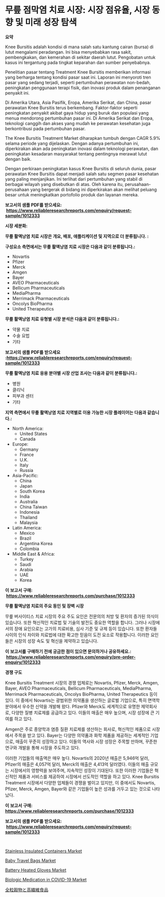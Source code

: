 <p><h1>무릎 점막염 치료 시장: 시장 점유율, 시장 동향 및 미래 성장 탐색</h1></p><p><strong>요약</strong></p>
<p><p>Knee Bursitis adalah kondisi di mana salah satu kantung cairan (bursa) di lutut mengalami peradangan. Ini bisa menyebabkan rasa sakit, pembengkakan, dan kemerahan di sekitar daerah lutut. Pengobatan untuk kasus ini tergantung pada tingkat keparahan dan sumber penyebabnya.</p><p>Penelitian pasar tentang Treatment Knee Bursitis memberikan informasi yang berharga tentang kondisi pasar saat ini. Laporan ini menyoroti tren pasar yang sedang terjadi, seperti pertumbuhan perawatan non-bedah, peningkatan penggunaan terapi fisik, dan inovasi produk dalam penanganan penyakit ini.</p><p>Di Amerika Utara, Asia Pasifik, Eropa, Amerika Serikat, dan China, pasar perawatan Knee Bursitis terus berkembang. Faktor-faktor seperti peningkatan penyakit akibat gaya hidup yang buruk dan populasi yang menua mendorong pertumbuhan pasar ini. Di Amerika Serikat dan Eropa, teknologi canggih dan akses yang mudah ke perawatan kesehatan juga berkontribusi pada pertumbuhan pasar.</p><p>The Knee Bursitis Treatment Market diharapkan tumbuh dengan CAGR 5.9% selama periode yang dijelaskan. Dengan adanya pertumbuhan ini, diperkirakan akan ada peningkatan inovasi dalam teknologi perawatan, dan peningkatan kesadaran masyarakat tentang pentingnya merawat lutut dengan baik.</p><p>Dengan perkiraan peningkatan kasus Knee Bursitis di seluruh dunia, pasar perawatan Knee Bursitis dapat menjadi salah satu segmen pasar kesehatan yang paling menjanjikan. Ini terlihat dari pertumbuhan yang stabil di berbagai wilayah yang disebutkan di atas. Oleh karena itu, perusahaan-perusahaan yang bergerak di bidang ini diperkirakan akan melihat peluang besar untuk meningkatkan portofolio produk dan layanan mereka.</p></p>
<p><strong>보고서의 샘플 PDF를 받으세요: &nbsp;<a href="https://www.reliableresearchreports.com/enquiry/request-sample/1012333">https://www.reliableresearchreports.com/enquiry/request-sample/1012333</a></strong></p>
<p><strong>시장 세분화:</strong></p>
<p><strong> 무릎 활액낭염 치료 시장은 개요, 배포, 애플리케이션 및 지역으로 더 분류됩니다. :</strong></p>
<p><strong>구성요소 측면에서는 무릎 활액낭염 치료 시장은 다음과 같이 분류됩니다.:</strong></p>
<p><ul><li>Novartis</li><li>Pfizer</li><li>Merck</li><li>Amgen</li><li>Bayer</li><li>AVEO Pharmaceuticals</li><li>Bellicum Pharmaceuticals</li><li>MediaPharma</li><li>Merrimack Pharmaceuticals</li><li>Oncolys BioPharma</li><li>United Therapeutics</li></ul></p>
<p><strong> 무릎 활액낭염 치료 유형별 시장 분석은 다음과 같이 분류됩니다.:</strong></p>
<p><ul><li>약물 치료</li><li>수술 요법</li><li>기타</li></ul></p>
<p><strong>보고서의 샘플 PDF를 받으세요 :<a href="https://www.reliableresearchreports.com/enquiry/request-sample/1012333">https://www.reliableresearchreports.com/enquiry/request-sample/1012333</a></strong></p>
<p><strong> 무릎 활액낭염 치료 응용 분야별 시장 산업 조사는 다음과 같이 분류됩니다.:</strong></p>
<p><ul><li>병원</li><li>클리닉</li><li>피부과 센터</li><li>기타</li></ul></p>
<p><strong>지역 측면에서 무릎 활액낭염 치료 지역별로 이용 가능한 시장 플레이어는 다음과 같습니다.:</strong></p>
<p><ul>
    <li>
        North America:
        <ul>
            <li>United States</li>
            <li>Canada</li>
        </ul>
    </li>
    <li>
        Europe:
        <ul>
            <li>Germany</li>
            <li>France</li>
            <li>U.K.</li>
            <li>Italy</li>
            <li>Russia</li>
        </ul>
    </li>
    <li>
        Asia-Pacific:
        <ul>
            <li>China</li>
            <li>Japan</li>
            <li>South Korea</li>
            <li>India</li>
            <li>Australia</li>
            <li>China Taiwan</li>
            <li>Indonesia</li>
            <li>Thailand</li>
            <li>Malaysia</li>
        </ul>
    </li>
    <li>
        Latin America:
        <ul>
            <li>Mexico</li>
            <li>Brazil</li>
            <li>Argentina Korea</li>
            <li>Colombia</li>
        </ul>
    </li>
    <li>
        Middle East & Africa:
        <ul>
            <li>Turkey</li>
            <li>Saudi</li>
            <li>Arabia</li>
            <li>UAE</li>
            <li>Korea</li>
        </ul>
    </li>
    </ul></p>
<p><strong>이 보고서 구매: &nbsp;<a href="https://www.reliableresearchreports.com/purchase/1012333">https://www.reliableresearchreports.com/purchase/1012333</a></strong></p>
<p><strong>무릎 활액낭염 치료의 주요 동인 및 장벽 시장</strong></p>
<p><p>무릎 버사이티스 치료 시장의 주요 주도 요인은 전문의의 처방 및 환자의 증가된 의식이 있습니다. 또한 혁신적인 치료법 및 기술의 발전도 중요한 역할을 합니다. 그러나 시장에서의 장애 요인으로는 고가의 치료비용, 심사 기준 및 규제 등이 있습니다. 또한 환자들 사이의 인식 차이와 치료법에 대한 확고한 믿음이 도전 요소로 작용합니다. 이러한 요인들은 시장의 성장 속도 및 혁신을 제약하고 있습니다.</p></p>
<p><strong>이 보고서를 구매하기 전에 궁금한 점이 있으면 문의하거나 공유하세요.: &nbsp;<a href="https://www.reliableresearchreports.com/enquiry/pre-order-enquiry/1012333">https://www.reliableresearchreports.com/enquiry/pre-order-enquiry/1012333</a></strong></p>
<p><strong>경쟁 구도</strong></p>
<p><p>Knee Bursitis Treatment 시장의 경쟁 업체로는 Novartis, Pfizer, Merck, Amgen, Bayer, AVEO Pharmaceuticals, Bellicum Pharmaceuticals, MediaPharma, Merrimack Pharmaceuticals, Oncolys BioPharma, United Therapeutics 등이 있다. 이 중에서 Novartis는 광범위한 의약품을 생산하는 글로벌 기업으로, 특히 면역학 분야에서 우수한 신약을 개발해 왔다. Pfizer와 Merck도 세계적으로 유명한 제약회사로, 다양한 질병 치료제를 공급하고 있다. 이들의 매출은 매우 높으며, 시장 성장에 큰 기여를 하고 있다. </p><p>Amgen은 주로 종양학과 염증 질환 치료제를 생산하는 회사로, 혁신적인 제품으로 시장에서 주목을 받고 있다. Bayer는 다양한 의약품과 화학 제품을 제공하는 세계적인 기업으로, 매출이 꾸준히 성장하고 있다. 이들의 역사와 시장 성장은 주목할 만하며, 꾸준한 연구와 개발을 통해 시장을 주도하고 있다. </p><p>이러한 기업들의 매출액은 매우 높다. Novartis의 2020년 매출은 5,946억 달러, Pfizer의 매출은 4,057억 달러, Merck의 매출은 4,413억 달러였다. 이들의 매출 규모는 시장에서의 영향력을 보여주며, 지속적인 성장이 기대된다. 또한 이러한 기업들은 혁신적인 제품과 서비스를 제공하여 시장에서 선도적인 역할을 하고 있다. Knee Bursitis Treatment 시장에서 다양한 업체들이 경쟁을 벌이고 있지만, 이 중에서도 Novartis, Pfizer, Merck, Amgen, Bayer와 같은 기업들이 높은 성과를 거두고 있는 것으로 나타났다.</p></p>
<p><strong>이 보고서 구매: &nbsp; <a href="https://www.reliableresearchreports.com/purchase/1012333">https://www.reliableresearchreports.com/purchase/1012333</a></strong></p>
<p><strong>보고서의 샘플 PDF를 받으세요: &nbsp;<a href="https://www.reliableresearchreports.com/enquiry/request-sample/1012333">https://www.reliableresearchreports.com/enquiry/request-sample/1012333</a></strong><strong></strong></p>
<p>&nbsp;</p>
<p><p><a href="https://github.com/mauripalmi/Market-Research-Report-List-2/blob/main/stainless-insulated-containers-market.md">Stainless Insulated Containers Market</a></p><p><a href="https://github.com/gulaimolin/Market-Research-Report-List-3/blob/main/baby-travel-bags-market.md">Baby Travel Bags Market</a></p><p><a href="https://issuu.com/reportprime-2/docs/battery-heated-gloves-market-size-2030.pptx">Battery Heated Gloves Market</a></p><p><a href="https://issuu.com/reportprime-2/docs/biologic-medication-in-covid-19-market-size-2030.p">Biologic Medication in COVID-19 Market</a></p><p><a href="https://github.com/DonaldShaw1965/Market-Research-Report-List-1/blob/main/29229336941.md">全粒穀物と高繊維食品</a></p></p>